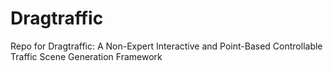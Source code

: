 # Dragtraffic
Repo for Dragtraffic: A Non-Expert Interactive and Point-Based Controllable Traffic Scene Generation Framework
